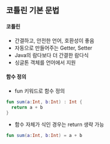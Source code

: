 ## 코틀린 기본 문법
#### 코틀린
- 간결하고, 안전한 언어, 호환성이 좋음
- 자동으로 만들어주는 Getter, Setter
- Java의 람다보다 더 간결한 람다식
- 싱글톤 객체를 언어에서 지원

#### 함수 정의
- fun 키워드로 함수 정의
```kotlin
fun sum(a:Int, b:Int) : Int {
  return a + b
}
```
- 함수 자체가 식인 경우는 return 생략 가능
```kotlin
fun sum(a:Int, b:Int) = a + b
```
